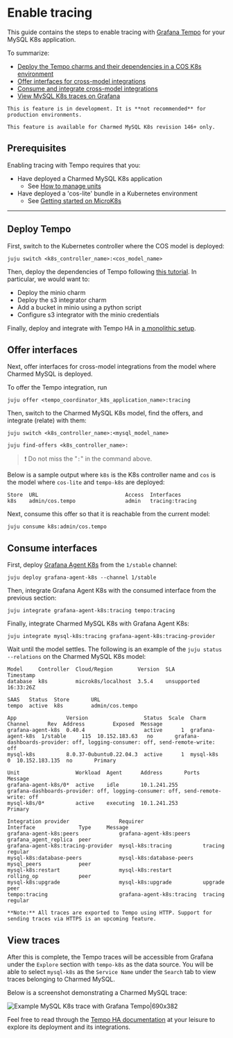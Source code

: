 # Enable tracing

This guide contains the steps to enable tracing with [Grafana Tempo](https://grafana.com/docs/tempo/latest/) for your MySQL K8s application. 

To summarize:
* [Deploy the Tempo charms and their dependencies in a COS K8s environment](#deploy-tempo)
* [Offer interfaces for cross-model integrations](#offer-interfaces)
* [Consume and integrate cross-model integrations](#consume-interfaces)
* [View MySQL K8s traces on Grafana](#view-traces)


```{caution}
This is feature is in development. It is **not recommended** for production environments. 

This feature is available for Charmed MySQL K8s revision 146+ only.
```

## Prerequisites
Enabling tracing with Tempo requires that you:
- Have deployed a Charmed MySQL K8s application
  - See [How to manage units](https://discourse.charmhub.io/t/charmed-mysql-k8s-how-to-manage-units/9659)
- Have deployed a 'cos-lite' bundle in a Kubernetes environment
  - See [Getting started on MicroK8s](https://charmhub.io/topics/canonical-observability-stack/tutorials/install-microk8s)

---

## Deploy Tempo

First, switch to the Kubernetes controller where the COS model is deployed:

```shell
juju switch <k8s_controller_name>:<cos_model_name>
```

Then, deploy the dependencies of Tempo following [this tutorial](https://discourse.charmhub.io/t/tutorial-deploy-tempo-ha-on-top-of-cos-lite/15489). In particular, we would want to:
- Deploy the minio charm
- Deploy the s3 integrator charm
- Add a bucket in minio using a python script
- Configure s3 integrator with the minio credentials

Finally, deploy and integrate with Tempo HA in [a monolithic setup](https://discourse.charmhub.io/t/tutorial-deploy-tempo-ha-on-top-of-cos-lite/15489#deploy-monolithic-setup). 


## Offer interfaces

Next, offer interfaces for cross-model integrations from the model where Charmed MySQL is deployed.

To offer the Tempo integration, run

```shell
juju offer <tempo_coordinator_k8s_application_name>:tracing
```

Then, switch to the Charmed MySQL K8s model, find the offers, and integrate (relate) with them:

```shell
juju switch <k8s_controller_name>:<mysql_model_name>

juju find-offers <k8s_controller_name>:  
```
> :exclamation: Do not miss the "`:`" in the command above.

Below is a sample output where `k8s` is the K8s controller name and `cos` is the model where `cos-lite` and `tempo-k8s` are deployed:

```shell
Store  URL                            Access  Interfaces
k8s    admin/cos.tempo                admin   tracing:tracing
```

Next, consume this offer so that it is reachable from the current model:

```shell
juju consume k8s:admin/cos.tempo
```

## Consume interfaces

First, deploy [Grafana Agent K8s](https://charmhub.io/grafana-agent-k8s) from the `1/stable` channel:

```shell
juju deploy grafana-agent-k8s --channel 1/stable
``` 

Then, integrate Grafana Agent K8s with the consumed interface from the previous section:

```shell
juju integrate grafana-agent-k8s:tracing tempo:tracing
```

Finally, integrate Charmed MySQL K8s with Grafana Agent K8s:

```shell
juju integrate mysql-k8s:tracing grafana-agent-k8s:tracing-provider
```

Wait until the model settles. The following is an example of the `juju status --relations` on the Charmed MySQL K8s model:

```shell
Model     Controller  Cloud/Region        Version  SLA          Timestamp
database  k8s         microk8s/localhost  3.5.4    unsupported  16:33:26Z

SAAS   Status  Store       URL
tempo  active  k8s         admin/cos.tempo

App                Version                  Status  Scale  Charm              Channel      Rev  Address         Exposed  Message
grafana-agent-k8s  0.40.4                   active      1  grafana-agent-k8s  1/stable     115  10.152.183.63   no       grafana-dashboards-provider: off, logging-consumer: off, send-remote-write: off
mysql-k8s          8.0.37-0ubuntu0.22.04.3  active      1  mysql-k8s                         0  10.152.183.135  no       Primary

Unit                  Workload  Agent      Address       Ports  Message
grafana-agent-k8s/0*  active    idle       10.1.241.255         grafana-dashboards-provider: off, logging-consumer: off, send-remote-write: off
mysql-k8s/0*          active    executing  10.1.241.253         Primary

Integration provider                Requirer                   Interface              Type     Message
grafana-agent-k8s:peers             grafana-agent-k8s:peers    grafana_agent_replica  peer     
grafana-agent-k8s:tracing-provider  mysql-k8s:tracing          tracing                regular  
mysql-k8s:database-peers            mysql-k8s:database-peers   mysql_peers            peer     
mysql-k8s:restart                   mysql-k8s:restart          rolling_op             peer     
mysql-k8s:upgrade                   mysql-k8s:upgrade          upgrade                peer     
tempo:tracing                       grafana-agent-k8s:tracing  tracing                regular  

```

```{note}
**Note:** All traces are exported to Tempo using HTTP. Support for sending traces via HTTPS is an upcoming feature.
```

## View traces

After this is complete, the Tempo traces will be accessible from Grafana under the `Explore` section with `tempo-k8s` as the data source. You will be able to select `mysql-k8s` as the `Service Name` under the `Search` tab to view traces belonging to Charmed MySQL.

Below is a screenshot demonstrating a Charmed MySQL trace:

![Example MySQL K8s trace with Grafana Tempo|690x382](upload://g5fWq9uz5UM2XXQFTPdeLLSeQHA.jpeg)

Feel free to read through the [Tempo HA documentation](https://discourse.charmhub.io/t/charmed-tempo-ha/15531) at your leisure to explore its deployment and its integrations.

